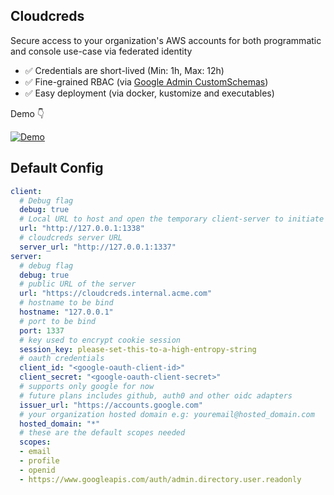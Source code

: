 ## Cloudcreds

Secure access to your organization's AWS accounts for both programmatic and console use-case via federated identity

- ✅ Credentials are short-lived (Min: 1h, Max: 12h)
- ✅ Fine-grained RBAC (via [Google Admin CustomSchemas](https://developers.google.com/admin-sdk/directory/v1/guides/manage-schemas))
- ✅ Easy deployment (via docker, kustomize and executables)

Demo 👇

[![Demo](https://img.youtube.com/vi/onBf6JFj-IU/0.jpg)](https://www.youtube.com/watch?v=onBf6JFj-IU)

## Default Config

```yaml
client:
  # Debug flag
  debug: true
  # Local URL to host and open the temporary client-server to initiate auth with cloudcreds server
  url: "http://127.0.0.1:1338"
  # cloudcreds server URL
  server_url: "http://127.0.0.1:1337"
server:
  # debug flag
  debug: true
  # public URL of the server
  url: "https://cloudcreds.internal.acme.com"
  # hostname to be bind
  hostname: "127.0.0.1"
  # port to be bind
  port: 1337
  # key used to encrypt cookie session
  session_key: please-set-this-to-a-high-entropy-string
  # oauth credentials
  client_id: "<google-oauth-client-id>"
  client_secret: "<google-oauth-client-secret>"
  # supports only google for now
  # future plans includes github, auth0 and other oidc adapters
  issuer_url: "https://accounts.google.com"
  # your organization hosted domain e.g: youremail@hosted_domain.com
  hosted_domain: "*"
  # these are the default scopes needed
  scopes:
  - email
  - profile
  - openid
  - https://www.googleapis.com/auth/admin.directory.user.readonly
```